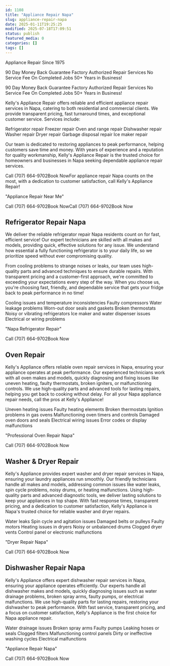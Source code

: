 ```yaml
---
id: 1108
title: "Appliance Repair Napa"
slug: appliance-repair-napa
date: 2025-01-11T19:25:25
modified: 2025-07-18T17:09:51
status: publish
featured_media: 0
categories: []
tags: []
---
```


Appliance Repair Since 1975



90 Day Money Back Guarantee
Factory Authorized Repair Services
No Service Fee On Completed Jobs
50+ Years in Business!


90 Day Money Back Guarantee
Factory Authorized Repair Services
No Service Fee On Completed Jobs
50+ Years in Business!

Kelly's Appliance Repair offers reliable and efficient appliance repair services in Napa, catering to both residential and commercial clients. We provide transparent pricing, fast turnaround times, and exceptional customer service. Services include:



Refrigerator repair
Freezer repair
Oven and range repair
Dishwasher repair
Washer repair
Dryer repair
Garbage disposal repair
Ice maker repair

Our team is dedicated to restoring appliances to peak performance, helping customers save time and money. With years of experience and a reputation for quality workmanship, Kelly's Appliance Repair is the trusted choice for homeowners and businesses in Napa seeking dependable appliance repair services.


Call (707) 664-9702Book NowFor appliance repair Napa counts on the most, with a dedication to customer satisfaction, call Kelly's Appliance Repair!


"Appliance Repair Near Me"


Call (707) 664-9702Book NowCall (707) 664-9702Book Now
## Refrigerator Repair Napa

We deliver the reliable refrigerator repair Napa residents count on for fast, efficient service! Our expert technicians are skilled with all makes and models, providing quick, effective solutions for any issue. We understand how essential a fully functioning refrigerator is to your daily life, so we prioritize speed without ever compromising quality.


From cooling problems to strange noises or leaks, our team uses high-quality parts and advanced techniques to ensure durable repairs. With transparent pricing and a customer-first approach, we're committed to exceeding your expectations every step of the way. When you choose us, you're choosing fast, friendly, and dependable service that gets your fridge back to peak performance in no time!



Cooling issues and temperature inconsistencies
Faulty compressors
Water leakage problems
Worn-out door seals and gaskets
Broken thermostats
Noisy or vibrating refrigerators
Ice maker and water dispenser issues
Electrical or wiring problems

"Napa Refrigerator Repair"


Call (707) 664-9702Book Now
## Oven Repair

Kelly's Appliance offers reliable oven repair services in Napa, ensuring your appliance operates at peak performance. Our experienced technicians work with all oven makes and models, quickly diagnosing and fixing issues like uneven heating, faulty thermostats, broken igniters, or malfunctioning controls. We use high-quality parts and advanced tools for lasting repairs, helping you get back to cooking without delay. For all your Napa appliance repair needs, call the pros at Kelly's Appliance!



Uneven heating issues
Faulty heating elements
Broken thermostats
Ignition problems in gas ovens
Malfunctioning oven timers and controls
Damaged oven doors and seals
Electrical wiring issues
Error codes or display malfunctions

"Professional Oven Repair Napa"


Call (707) 664-9702Book Now
## Washer & Dryer Repair

Kelly's Appliance provides expert washer and dryer repair services in Napa, ensuring your laundry appliances run smoothly. Our friendly technicians handle all makes and models, addressing common issues like water leaks, spin cycle problems, noisy drums, or heating malfunctions. Using high-quality parts and advanced diagnostic tools, we deliver lasting solutions to keep your appliances in top shape. With fast response times, transparent pricing, and a dedication to customer satisfaction, Kelly's Appliance is Napa's trusted choice for reliable washer and dryer repairs.



Water leaks
Spin cycle and agitation issues
Damaged belts or pulleys
Faulty motors
Heating issues in dryers
Noisy or unbalanced drums
Clogged dryer vents
Control panel or electronic malfunctions

"Dryer Repair Napa"


Call (707) 664-9702Book Now
## Dishwasher Repair Napa

Kelly's Appliance offers expert dishwasher repair services in Napa, ensuring your appliance operates efficiently. Our experts handle all dishwasher makes and models, quickly diagnosing issues such as water drainage problems, broken spray arms, faulty pumps, or electrical malfunctions. We use high-quality parts for lasting repairs, restoring your dishwasher to peak performance. With fast service, transparent pricing, and a focus on customer satisfaction, Kelly's Appliance is the first choice for Napa appliance repair.



Water drainage issues
Broken spray arms
Faulty pumps
Leaking hoses or seals
Clogged filters
Malfunctioning control panels
Dirty or ineffective washing cycles
Electrical malfunctions

"Appliance Repair Napa"


Call (707) 664-9702Book Now